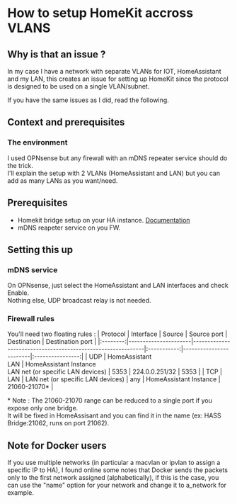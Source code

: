 # How to setup HomeKit accross VLANS

## Why is that an issue ?

In my case I have a network with separate VLANs for IOT, HomeAssistant and my LAN, this creates an issue for setting up HomeKit since the protocol is designed to be used on a single VLAN/subnet.

If you have the same issues as I did, read the following.

## Context and prerequisites

### The environment

I used OPNsense but any firewall with an mDNS repeater service should do the trick.<br>I'll explain the setup with 2 VLANs (HomeAssistant and LAN) but you can add as many LANs as you want/need.

## Prerequisites

- Homekit bridge setup on your HA instance. [Documentation](https://www.home-assistant.io/integrations/homekit/)
- mDNS reapeter service on you FW.

## Setting this up

### mDNS service

On OPNsense, just select the HomeAssistant and LAN interfaces and check Enable.<br>Nothing else, UDP broadcast relay is not needed.

### Firewall rules

You'll need two floating rules :
| Protocol | Interface            | Source                                                      | Source port | Destination            | Destination port |
|:--------:|----------------------|-------------------------------------------------------------|:-----------:|------------------------|:----------------:|
| UDP      | HomeAssistant<br>LAN | HomeAssistant Instance<br>LAN net (or specific LAN devices) | 5353        | 224.0.0.251/32         | 5353             |
| TCP      | LAN                  | LAN net (or specific LAN devices)                           | any         | HomeAssistant Instance | 21060-21070*     |

\* Note : The 21060-21070 range can be reduced to a single port if you expose only one bridge.<br>It will be fixed in HomeAssisant and you can find it in the name (ex: HASS Bridge:21062, runs on port 21062).

## Note for Docker users

If you use multiple networks (in particular a macvlan or ipvlan to assign a specific IP to HA), I found online some notes that Docker sends the packets only to the first network assigned (alphabetically), if this is the case, you can use the "name" option for your network and change it to a_network for example.
